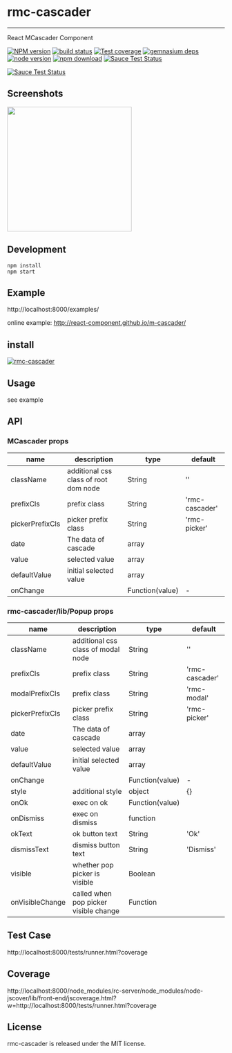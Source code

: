 # rmc-cascader
---

React MCascader Component


[![NPM version][npm-image]][npm-url]
[![build status][travis-image]][travis-url]
[![Test coverage][coveralls-image]][coveralls-url]
[![gemnasium deps][gemnasium-image]][gemnasium-url]
[![node version][node-image]][node-url]
[![npm download][download-image]][download-url]
[![Sauce Test Status](https://saucelabs.com/buildstatus/rmc-cascader)](https://saucelabs.com/u/rmc-cascader)

[![Sauce Test Status](https://saucelabs.com/browser-matrix/rmc-cascader.svg)](https://saucelabs.com/u/rmc-cascader)

[npm-image]: http://img.shields.io/npm/v/rmc-cascader.svg?style=flat-square
[npm-url]: http://npmjs.org/package/rmc-cascader
[travis-image]: https://img.shields.io/travis/react-component/m-cascader.svg?style=flat-square
[travis-url]: https://travis-ci.org/react-component/m-cascader
[coveralls-image]: https://img.shields.io/coveralls/react-component/m-cascader.svg?style=flat-square
[coveralls-url]: https://coveralls.io/r/react-component/m-cascader?branch=master
[gemnasium-image]: http://img.shields.io/gemnasium/react-component/m-cascader.svg?style=flat-square
[gemnasium-url]: https://gemnasium.com/react-component/m-cascader
[node-image]: https://img.shields.io/badge/node.js-%3E=_0.10-green.svg?style=flat-square
[node-url]: http://nodejs.org/download/
[download-image]: https://img.shields.io/npm/dm/rmc-cascader.svg?style=flat-square
[download-url]: https://npmjs.org/package/rmc-cascader


## Screenshots

<img src="https://os.alipayobjects.com/rmsportal/EJtTSrdrAcdTbFm.png" width="288"/>


## Development

```
npm install
npm start
```

## Example

http://localhost:8000/examples/


online example: http://react-component.github.io/m-cascader/


## install

[![rmc-cascader](https://nodei.co/npm/rmc-cascader.png)](https://npmjs.org/package/rmc-cascader)

## Usage
see example

## API

### MCascader props

| name     | description    | type     | default      |
|----------|----------------|----------|--------------|
|className | additional css class of root dom node | String | '' |
|prefixCls | prefix class | String | 'rmc-cascader' |
|pickerPrefixCls | picker prefix class | String | 'rmc-picker' |
|date | The data of cascade | array  |  |
|value | selected value | array  |  |
|defaultValue | initial selected value | array  |  |
|onChange |  | Function(value) | - |


### rmc-cascader/lib/Popup props

| name     | description    | type     | default      |
|----------|----------------|----------|--------------|
|className | additional css class of modal node | String | '' |
|prefixCls | prefix class | String | 'rmc-cascader' |
|modalPrefixCls | prefix class | String | 'rmc-modal' |
|pickerPrefixCls | picker prefix class | String | 'rmc-picker' |
|date | The data of cascade | array  |  |
|value | selected value | array  |  |
|defaultValue | initial selected value | array  |  |
|onChange |  | Function(value) | - |
|style | additional style | object | {} |
|onOk | exec on ok | Function(value) |  |
|onDismiss | exec on dismiss | function |  |
|okText | ok button text | String | 'Ok' |
|dismissText | dismiss button text | String | 'Dismiss' |
|visible | whether pop picker is visible | Boolean | |
|onVisibleChange | called when pop picker visible change | Function | |


## Test Case

http://localhost:8000/tests/runner.html?coverage

## Coverage

http://localhost:8000/node_modules/rc-server/node_modules/node-jscover/lib/front-end/jscoverage.html?w=http://localhost:8000/tests/runner.html?coverage

## License

rmc-cascader is released under the MIT license.
